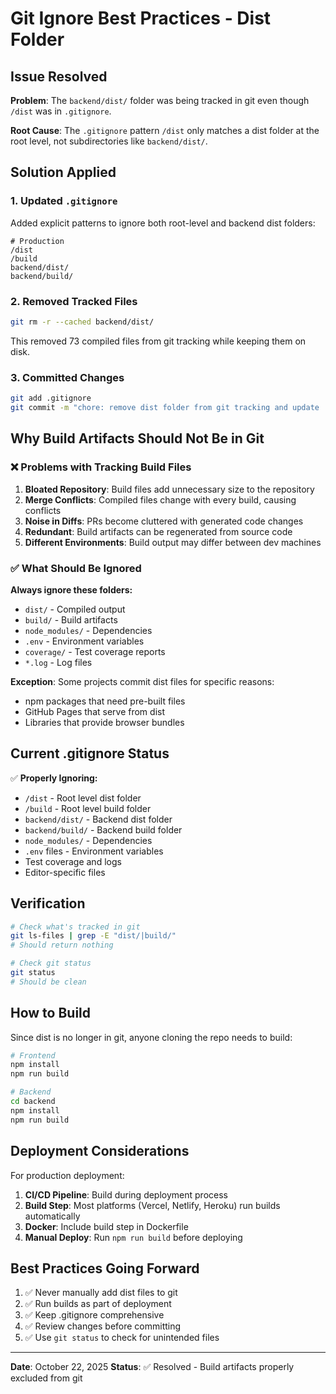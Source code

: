 # Git Ignore Best Practices - Dist Folder

## Issue Resolved

**Problem**: The `backend/dist/` folder was being tracked in git even though `/dist` was in `.gitignore`.

**Root Cause**: The `.gitignore` pattern `/dist` only matches a dist folder at the root level, not subdirectories like `backend/dist/`.

## Solution Applied

### 1. Updated `.gitignore`
Added explicit patterns to ignore both root-level and backend dist folders:
```gitignore
# Production
/dist
/build
backend/dist/
backend/build/
```

### 2. Removed Tracked Files
```bash
git rm -r --cached backend/dist/
```
This removed 73 compiled files from git tracking while keeping them on disk.

### 3. Committed Changes
```bash
git add .gitignore
git commit -m "chore: remove dist folder from git tracking and update .gitignore"
```

## Why Build Artifacts Should Not Be in Git

### ❌ Problems with Tracking Build Files
1. **Bloated Repository**: Build files add unnecessary size to the repository
2. **Merge Conflicts**: Compiled files change with every build, causing conflicts
3. **Noise in Diffs**: PRs become cluttered with generated code changes
4. **Redundant**: Build artifacts can be regenerated from source code
5. **Different Environments**: Build output may differ between dev machines

### ✅ What Should Be Ignored

**Always ignore these folders:**
- `dist/` - Compiled output
- `build/` - Build artifacts
- `node_modules/` - Dependencies
- `.env` - Environment variables
- `coverage/` - Test coverage reports
- `*.log` - Log files

**Exception**: Some projects commit dist files for specific reasons:
- npm packages that need pre-built files
- GitHub Pages that serve from dist
- Libraries that provide browser bundles

## Current .gitignore Status

✅ **Properly Ignoring:**
- `/dist` - Root level dist folder
- `/build` - Root level build folder
- `backend/dist/` - Backend dist folder
- `backend/build/` - Backend build folder
- `node_modules/` - Dependencies
- `.env` files - Environment variables
- Test coverage and logs
- Editor-specific files

## Verification

```bash
# Check what's tracked in git
git ls-files | grep -E "dist/|build/"
# Should return nothing

# Check git status
git status
# Should be clean
```

## How to Build

Since dist is no longer in git, anyone cloning the repo needs to build:

```bash
# Frontend
npm install
npm run build

# Backend
cd backend
npm install
npm run build
```

## Deployment Considerations

For production deployment:
1. **CI/CD Pipeline**: Build during deployment process
2. **Build Step**: Most platforms (Vercel, Netlify, Heroku) run builds automatically
3. **Docker**: Include build step in Dockerfile
4. **Manual Deploy**: Run `npm run build` before deploying

## Best Practices Going Forward

1. ✅ Never manually add dist files to git
2. ✅ Run builds as part of deployment
3. ✅ Keep .gitignore comprehensive
4. ✅ Review changes before committing
5. ✅ Use `git status` to check for unintended files

---

**Date**: October 22, 2025
**Status**: ✅ Resolved - Build artifacts properly excluded from git
